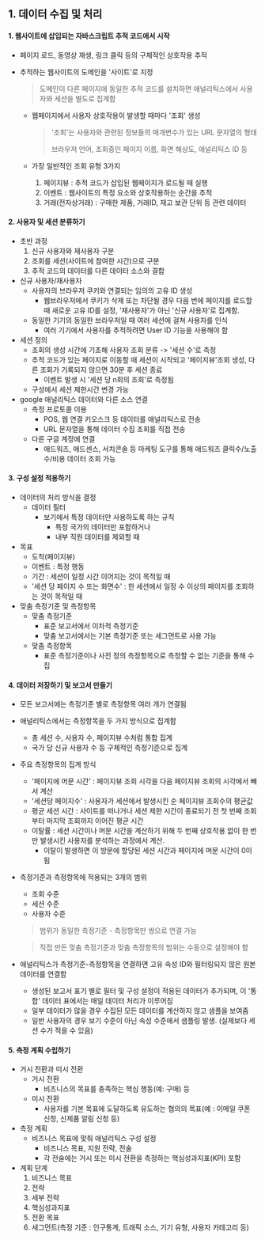 ## 1. 데이터 수집 및 처리

#### 	1. 웹사이트에 삽입되는 자바스크립트 추적 코드에서 시작

- 페이지 로드, 동영상 재생, 링크 클릭 등의 구체적인 상호작용 추적


- 추적하는 웹사이트의 도메인을 '사이트'로 지정

  > 도메인이 다른 페이지에 동일한 추적 코드를 설치하면 애널리틱스에서 사용자와 세션을 별도로 집계함

  - 웹페이지에서 사용자 상호작용이 발생할 때마다 '조회' 생성

    > '조회'는 사용자와 관련된 정보들의 매개변수가 있는 URL 문자열의 형태
    >
    > 브라우저 언어, 조회중인 페이지 이름, 화면 해상도, 애널리틱스 ID 등

  - 가장 일반적인 조회 유형 3가지

    1. 페이지뷰 : 추적 코드가 삽입된 웹페이지가 로드될 때 실행
    2. 이벤트 : 웹사이트의 특정 요소와 상호작용하는 순간을 추적
    3. 거래(전자상거래) : 구매한 제품, 거래ID, 재고 보관 단위 등 관련 데이터
       ​

#### 2. 사용자 및 세션 분류하기

- 초반 과정
  1. 신규 사용자와 재사용자 구분
  2. 조회를 세션(사이트에 참여한 시간)으로 구분
  3. 추적 코드의 데이터를 다른 데이터 소스와 결합
- 신규 사용자/재사용자
  - 사용자의 브라우저 쿠키와 연결되는 임의의 고유 ID 생성
    - 웹브라우저에서 쿠키가 삭제 또는 차단될 경우 다음 번에 페이지를 로드할 때 새로운 고유 ID를 설정, '재사용자'가 아닌 '신규 사용자'로 집계함.
  - 동일한 기기의 동일한 브라우저일 때 여러 세션에 걸쳐 사용자를 인식
    - 여러 기기에서 사용자를 추적하려면 User ID 기능을 사용해야 함
- 세션 정의
  - 조회의 생성 시간에 기초해 사용자 조회 분류 -> '세션 수'로 측정
  - 추적 코드가 있는 페이지로 이동할 때 세션이 시작되고 '페이지뷰'조회 생성, 다른 조회가 기록되지 않으면 30분 후 세션 종료
    - 이벤트 발생 시 '세션 당 n회의 조회'로 측정됨
  - 구성에서 세션 제한시간 변경 가능
- google 애널리틱스 데이터와 다른 소스 연결
  - 측정 프로토콜 이용
    - POS, 웹 연결 키오스크 등 데이터를 애널리틱스로 전송
    - URL 문자열을 통해 데이터 수집 조회를 직접 전송
  - 다른 구글 계정에 연결
    - 애드워즈, 애드센스, 서치콘솔 등 마케팅 도구를 통해 애드워즈 클릭수/노출수/비용 데이터 조회 가능
      ​

#### 3. 구성 설정 적용하기

- 데이터의 처리 방식을 결정
  - 데이터 필터
    - 보기에서 특정 데이터만 사용하도록 하는 규칙
      - 특정 국가의 데이터만 포함하거나
      - 내부 직원 데이터를 제외할 때
- 목표
  - 도착(페이지뷰) 
  - 이벤트 : 특정 행동
  - 기간 : 세션이 일정 시간 이어지는 것이 목적일 때
  - '세션 당 페이지 수 또는 화면수' : 한 세션에서 일정 수 이상의 페이지를 조회하는 것이 목적일 때
- 맞춤 측정기준 및 측정항목
  - 맞춤 측정기준
    - 표준 보고서에서 이차적 측정기준
    - 맞춤 보고서에서는 기본 측정기준 또는 세그먼트로 사용 가능
  - 맞춤 측정항목
    - 표준 측정기준이나 사전 정의 측정항목으로 측정할 수 없는 기준을 통해 수집 
      ​

#### 4. 데이터 저장하기 및 보고서 만들기

- 모든 보고서에는 측정기준 별로 측정항목 여러 개가 연결됨

- 애널리틱스에서는 측정항목을 두 가지 방식으로 집계함

  - 총 세션 수, 사용자 수, 페이지뷰 수처럼 통합 집계
  - 국가 당 신규 사용자 수 등 구체적인 측정기준으로 집계

- 주요 측정항목의 집계 방식

  - '페이지에 머문 시간' : 페이지뷰 조회 시각을 다음 페이지뷰 조회의 시각에서 빼서 계산
  - '세션당 페이지수' : 사용자가 세션에서 발생시킨 순 페이지뷰 조회수의 평균값
  - 평균 세션 시간 : 사이트를 떠나거나 세션 제한 시간이 종료되기 전 첫 번째 조회부터 마지막 조회까지 이어진 평균 시간
  - 이탈률 : 세션 시간이나 머문 시간을 계산하기 위해 두 번째 상호작용 없이 한 번만 발생시킨 사용자를 분석하는 과정에서 계산.
    - 이탈이 발생하면 이 방문에 할당된 세션 시간과 페이지에 머문 시간이 0이 됨

- 측정기준과 측정항목에 적용되는 3개의 범위

  - 조회 수준
  - 세션 수준
  - 사용자 수준

  > 범위가 동일한 측정기준 - 측정항목만 쌍으로 연결 가능

  > 직접 만든 맞춤 측정기준과 맞춤 측정항목의 범위는 수동으로 설정해야 함

- 애널리틱스가 측정기준-측정항목을 연결하면 고유 속성 ID와 필터링되지 않은 원본 데이터를 연결함

  - 생성된 보고서 표기 별로 필터 및 구성 설정이 적용된 데이터가 추가되며, 이 '통합' 데이터 표에서는 매일 데이터 처리가 이루어짐
  - 일부 데이터가 많을 경우 수집된 모든 데이터를 계산하지 않고 샘플을 보여줌
  - 일반 사용자의 경우 보기 수준이 아닌 속성 수준에서 샘플링 발생. (실제보다 세션 수가 적을 수 있음)
    ​

#### 5. 측정 계획 수립하기

- 거시 전환과 미시 전환
  - 거시 전환 
    - 비즈니스의 목표를 충족하는 핵심 행동(예: 구매) 등
  - 미시 전환 
    - 사용자를 기본 목표에 도달하도록 유도하는 협의의 목표(예 : 이메일 쿠폰 신청, 신제품 알림 신청 등)
- 측정 계획
  - 비즈니스 목표에 맞춰 애널리틱스 구성 설정
    - 비즈니스 목표, 지원 전략, 전술
    - 각 전술에는 거시 또는 미시 전환을 측정하는 핵심성과지표(KPI) 포함
- 계획 단계
  1. 비즈니스 목표 
  2. 전략
  3. 세부 전략
  4. 핵심성과지표
  5. 전환 목표
  6. 세그먼트(측정 기준 : 인구통계, 트래픽 소스, 기기 유형, 사용자 카테고리 등)







